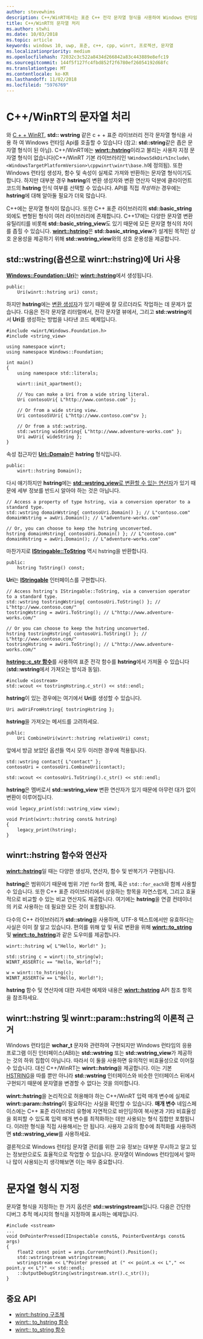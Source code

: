 ```yaml
---
author: stevewhims
description: C++/WinRT에서는 표준 C++ 전각 문자열 형식을 사용하여 Windows 런타임 API를 호출하거나, 혹은 winrt::hstring 형식을 사용할 수 있습니다.
title: C++/WinRT의 문자열 처리
ms.author: stwhi
ms.date: 10/03/2018
ms.topic: article
keywords: windows 10, uwp, 표준, c++, cpp, winrt, 프로젝션, 문자열
ms.localizationpriority: medium
ms.openlocfilehash: 72032c3c522a8434d266842a83c443889e8efc19
ms.sourcegitcommit: 144f5f127fc4fbd852f2f6780ef26054192d68fc
ms.translationtype: MT
ms.contentlocale: ko-KR
ms.lasthandoff: 11/02/2018
ms.locfileid: "5976769"
---
```

# <a name="string-handling-in-cwinrt"></a>C++/WinRT의 문자열 처리

와 [C + + WinRT](/windows/uwp/cpp-and-winrt-apis/intro-to-using-cpp-with-winrt), **std:: wstring** 같은 c + + 표준 라이브러리 전각 문자열 형식을 사용 하 여 Windows 런타임 Api를 호출할 수 있습니다 (참고: **std::string**같은 좁은 문자열 형식이 된 아님). C++/WinRT에는 [**winrt::hstring**](/uwp/cpp-ref-for-winrt/hstring)이라고 불리는 사용자 지정 문자열 형식이 없습니다(C++/WinRT 기본 라이브러리인 `%WindowsSdkDir%Include\<WindowsTargetPlatformVersion>\cppwinrt\winrt\base.h`에 정의됨). 또한 Windows 런타임 생성자, 함수 및 속성이 실제로 가져와 반환하는 문자열 형식이기도 합니다. 하지만 대부분 경우 **hstring**의 변환 생성자와 변환 연산자 덕분에 클라이언트 코드의 **hstring** 인식 여부를 선택할 수 있습니다. API를 직접 *작성하는* 경우에는 **hstring**에 대해 알아둘 필요가 더욱 많습니다.

C++에는 문자열 형식이 많습니다. 또한 C++ 표준 라이브러리의 **std::basic_string** 외에도 변형된 형식이 여러 라이브러리에 존재합니다. C++17에는 다양한 문자열 변환 유틸리티를 비롯해 **std::basic_string_view**도 있기 때문에 모든 문자열 형식의 차이를 좁힐 수 있습니다.  [**winrt::hstring**](/uwp/cpp-ref-for-winrt/hstring)은 **std::basic_string_view**가 설계된 목적인 상호 운용성을 제공하기 위해 **std::wstring_view**와의 상호 운용성을 제공합니다.

## <a name="using-stdwstring-and-optionally-winrthstring-with-uri"></a>**std::wstring**(옵션으로 **winrt::hstring**)에 **Uri** 사용
[**Windows::Foundation::Uri**](/uwp/api/windows.foundation.uri)는 [**winrt::hstring**](/uwp/cpp-ref-for-winrt/hstring)에서 생성됩니다.

```cppwinrt
public:
    Uri(winrt::hstring uri) const;
```

하지만 **hstring**에는 [변환 생성자](/uwp/api/windows.foundation.uri#hstringhstring-constructor)가 있기 때문에 잘 모르더라도 작업하는 데 문제가 없습니다. 다음은 전각 문자열 리터럴에서, 전각 문자열 뷰에서, 그리고 **std::wstring**에서 **Uri**를 생성하는 방법을 나타낸 코드 예제입니다.

```cppwinrt
#include <winrt/Windows.Foundation.h>
#include <string_view>

using namespace winrt;
using namespace Windows::Foundation;

int main()
{
    using namespace std::literals;

    winrt::init_apartment();

    // You can make a Uri from a wide string literal.
    Uri contosoUri{ L"http://www.contoso.com" };

    // Or from a wide string view.
    Uri contosoSVUri{ L"http://www.contoso.com"sv };

    // Or from a std::wstring.
    std::wstring wideString{ L"http://www.adventure-works.com" };
    Uri awUri{ wideString };
}
```

속성 접근자인 [**Uri::Domain**](https://docs.microsoft.com/uwp/api/windows.foundation.uri.Domain)은 **hstring** 형식입니다.

```cppwinrt
public:
    winrt::hstring Domain();
```

다시 얘기하지만 **hstring**에는 [**std::wstring_view**로 변환할 수 있는 연산자](/uwp/api/hstring#hstringoperator-stdwstringview)가 있기 때문에 세부 정보를 반드시 알아야 하는 것은 아닙니다.

```cppwinrt
// Access a property of type hstring, via a conversion operator to a standard type.
std::wstring domainWstring{ contosoUri.Domain() }; // L"contoso.com"
domainWstring = awUri.Domain(); // L"adventure-works.com"

// Or, you can choose to keep the hstring unconverted.
hstring domainHstring{ contosoUri.Domain() }; // L"contoso.com"
domainHstring = awUri.Domain(); // L"adventure-works.com"
```

마찬가지로 [**IStringable::ToString**](https://msdn.microsoft.com/library/windows/desktop/dn302136) 역시 hstring을 반환합니다.

```cppwinrt
public:
    hstring ToString() const;
```

**Uri**는 [**IStringable**](https://msdn.microsoft.com/library/windows/desktop/dn302135) 인터페이스를 구현합니다.

```cppwinrt
// Access hstring's IStringable::ToString, via a conversion operator to a standard type.
std::wstring tostringWstring{ contosoUri.ToString() }; // L"http://www.contoso.com/"
tostringWstring = awUri.ToString(); // L"http://www.adventure-works.com/"

// Or you can choose to keep the hstring unconverted.
hstring tostringHstring{ contosoUri.ToString() }; // L"http://www.contoso.com/"
tostringHstring = awUri.ToString(); // L"http://www.adventure-works.com/"
```

[**hstring::c_str 함수**](/uwp/api/windows.foundation.uri#hstringcstr-function)를 사용하여 표준 전각 함수를 **hstring**에서 가져올 수 있습니다(**std::wstring**에서 가져오는 방식과 동일).

```cppwinrt
#include <iostream>
std::wcout << tostringHstring.c_str() << std::endl;
```
**hstring**이 있는 경우에는 여기에서 **Uri**를 생성할 수 있습니다.

```cppwinrt
Uri awUriFromHstring{ tostringHstring };
```

**hstring**을 가져오는 메서드를 고려하세요.

```cppwinrt
public:
    Uri CombineUri(winrt::hstring relativeUri) const;
```

앞에서 방금 보았던 옵션들 역시 모두 이러한 경우에 적용됩니다.

```cppwinrt
std::wstring contact{ L"contact" };
contosoUri = contosoUri.CombineUri(contact);
    
std::wcout << contosoUri.ToString().c_str() << std::endl;
```

**hstring**은 멤버로서 **std::wstring_view** 변환 연산자가 있기 때문에 아무런 대가 없이 변환이 이루어집니다.

```cppwinrt
void legacy_print(std::wstring_view view);

void Print(winrt::hstring const& hstring)
{
    legacy_print(hstring);
}
```

## <a name="winrthstring-functions-and-operators"></a>**winrt::hstring** 함수와 연산자
[**winrt::hstring**](/uwp/cpp-ref-for-winrt/hstring)일 때는 다양한 생성자, 연산자, 함수 및 반복기가 구현됩니다.

**hstring**은 범위이기 때문에 범위 기반 `for`와 함께, 혹은 `std::for_each`와 함께 사용할 수 있습니다. 또한 C++ 표준 라이브러리에서 상응하는 항목을 자연스럽게, 그리고 효율적으로 비교할 수 있는 비교 연산자도 제공합니다. 여기에는 **hstring**을 연결 컨테이너의 키로 사용하는 데 필요한 모든 것이 포함됩니다.

다수의 C++ 라이브러리가 **std::string**을 사용하며, UTF-8 텍스트에서만 유효하다는 사실은 이미 잘 알고 있습니다. 편의를 위해 앞 및 뒤로 변환을 위해 [**winrt::to_string**](/uwp/cpp-ref-for-winrt/to-string) 및 [**winrt::to_hstring**](/uwp/cpp-ref-for-winrt/to-hstring)과 같은 도우미를 제공합니다.

```cppwinrt
winrt::hstring w{ L"Hello, World!" };

std::string c = winrt::to_string(w);
WINRT_ASSERT(c == "Hello, World!");

w = winrt::to_hstring(c);
WINRT_ASSERT(w == L"Hello, World!");
```

**hstring** 함수 및 연산자에 대한 자세한 예제와 내용은 [**winrt::hstring**](/uwp/cpp-ref-for-winrt/hstring) API 참조 항목을 참조하세요.

## <a name="the-rationale-for-winrthstring-and-winrtparamhstring"></a>**winrt::hstring** 및 **winrt::param::hstring**의 이론적 근거
Windows 런타임은 **wchar_t** 문자와 관련하여 구현되지만 Windows 런타임의 응용 프로그램 이진 인터페이스(ABI)는 **std::wstring** 또는 **std::wstring_view**가 제공하는 것의 하위 집합이 아닙니다. 따라서 이 둘을 사용하면 유의적인 비효율성으로 이어질 수 있습니다. 대신 C++/WinRT는 **winrt::hstring**을 제공합니다. 이는 기본 [HSTRING](https://msdn.microsoft.com/library/windows/desktop/br205775)을 따를 뿐만 아니라 **std::wstring** 인터페이스와 비슷한 인터페이스 뒤에서 구현되기 때문에 문자열을 변경할 수 없다는 것을 의미합니다. 

**winrt::hstring**을 논리적으로 허용해야 하는 C++/WinRT 입력 매개 변수에 실제로 **winrt::param::hstring**이 필요하다는 사실을 확인할 수 있습니다. **매개 변수** 네임스페이스에는 C++ 표준 라이브러리 유형에 자연적으로 바인딩하여 복사본과 기타 비효율성을 회피할 수 있도록 입력 매개 변수를 최적화하는 데만 사용되는 형식 집합만 포함됩니다. 이러한 형식을 직접 사용해서는 안 됩니다. 사용자 고유의 함수에 최적화를 사용하려면 **std::wstring_view**를 사용하세요.

결론적으로 Windows 런타임 문자열 관리를 위한 고유 정보는 대부분 무시하고 알고 있는 정보만으로도 효율적으로 작업할 수 있습니다. 문자열이 Windows 런타임에서 얼마나 많이 사용되는지 생각해보면 이는 매우 중요합니다.

# <a name="formatting-strings"></a>문자열 형식 지정
문자열 형식을 지정하는 한 가지 옵션은 **std::wstringstream**입니다. 다음은 간단한 디버그 추적 메시지의 형식을 지정하여 표시하는 예제입니다.

```cppwinrt
#include <sstream>
...
void OnPointerPressed(IInspectable const&, PointerEventArgs const& args)
{
    float2 const point = args.CurrentPoint().Position();
    std::wstringstream wstringstream;
    wstringstream << L"Pointer pressed at (" << point.x << L"," << point.y << L")" << std::endl;
    ::OutputDebugString(wstringstream.str().c_str());
}
```

## <a name="important-apis"></a>중요 API
* [winrt::hstring 구조체](/uwp/cpp-ref-for-winrt/hstring)
* [winrt:: to_hstring 함수](/uwp/cpp-ref-for-winrt/to-hstring)
* [winrt:: to_string 함수](/uwp/cpp-ref-for-winrt/to-string)
